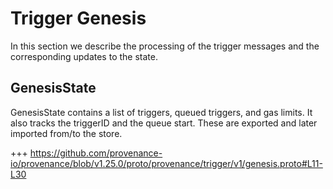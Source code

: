 <!--
order: 7
-->

# Trigger Genesis

In this section we describe the processing of the trigger messages and the corresponding updates to the state.


## GenesisState

GenesisState contains a list of triggers, queued triggers, and gas limits. It also tracks the triggerID and the queue start. These are exported and later imported from/to the store.

+++ https://github.com/provenance-io/provenance/blob/v1.25.0/proto/provenance/trigger/v1/genesis.proto#L11-L30
